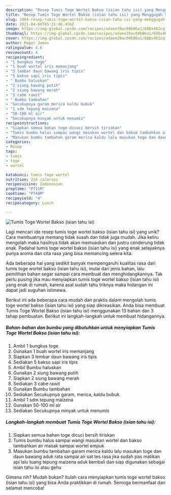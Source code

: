 ```yaml
---
description: "Resep Tumis Toge Wortel Bakso (isian tahu isi) yang Menggugah Selera"
title: "Resep Tumis Toge Wortel Bakso (isian tahu isi) yang Menggugah Selera"
slug: 3404-resep-tumis-toge-wortel-bakso-isian-tahu-isi-yang-menggugah-selera
date: 2021-04-06T05:31:46.456Z
image: https://img-global.cpcdn.com/recipes/adaee39ac04b86a1/680x482cq70/tumis-toge-wortel-bakso-isian-tahu-isi-foto-resep-utama.jpg
thumbnail: https://img-global.cpcdn.com/recipes/adaee39ac04b86a1/680x482cq70/tumis-toge-wortel-bakso-isian-tahu-isi-foto-resep-utama.jpg
cover: https://img-global.cpcdn.com/recipes/adaee39ac04b86a1/680x482cq70/tumis-toge-wortel-bakso-isian-tahu-isi-foto-resep-utama.jpg
author: Roger James
ratingvalue: 4.6
reviewcount: 4
recipeingredient:
- "1 bungkus toge"
- "1 buah wortel iris memanjang"
- "3 lembar daun bawang iris tipis"
- "5 bakso sapi iris tipis"
- " Bumbu haluskan"
- "2 siung bawang putih"
- "2 siung bawang merah"
- "3 cabe rawit"
- " Bumbu tambahan"
- "Secukupnya garam merica kaldu bubuk"
- "1 sdm tepung maizena"
- "50-100 ml air"
- "Secukupnya minyak untuk menumis"
recipeinstructions:
- "Siapkan semua bahan toge dicuci bersih tiriskan"
- "Tumis bumbu halus sampai wangi masukan wortel dan bakso tambahkan air masak sampai wortel empuk"
- "Masukan bumbu tambahan garam merica kaldu lalu masukan toge dan daun bawang aduk rata sampai air sat tes rasa jika sudah pas matikan api lalu tuang tepung maizena aduk kembali dan siap digunakan sebagai isian tahu isi atau gehu"
categories:
- Resep
tags:
- tumis
- toge
- wortel

katakunci: tumis toge wortel 
nutrition: 224 calories
recipecuisine: Indonesian
preptime: "PT11M"
cooktime: "PT48M"
recipeyield: "4"
recipecategory: Lunch

---
```



![Tumis Toge Wortel Bakso (isian tahu isi)](https://img-global.cpcdn.com/recipes/adaee39ac04b86a1/680x482cq70/tumis-toge-wortel-bakso-isian-tahu-isi-foto-resep-utama.jpg)

Lagi mencari ide resep tumis toge wortel bakso (isian tahu isi) yang unik? Cara membuatnya memang tidak susah dan tidak juga mudah. Jika keliru mengolah maka hasilnya tidak akan memuaskan dan justru cenderung tidak enak. Padahal tumis toge wortel bakso (isian tahu isi) yang enak selayaknya punya aroma dan cita rasa yang bisa memancing selera kita.



Ada beberapa hal yang sedikit banyak mempengaruhi kualitas rasa dari tumis toge wortel bakso (isian tahu isi), mulai dari jenis bahan, lalu pemilihan bahan segar sampai cara membuat dan menghidangkannya. Tak perlu pusing jika mau menyiapkan tumis toge wortel bakso (isian tahu isi) yang enak di rumah, karena asal sudah tahu triknya maka hidangan ini dapat jadi suguhan istimewa.


Berikut ini ada beberapa cara mudah dan praktis dalam mengolah tumis toge wortel bakso (isian tahu isi) yang siap dikreasikan. Anda bisa membuat Tumis Toge Wortel Bakso (isian tahu isi) menggunakan 13 bahan dan 3 tahap pembuatan. Berikut ini langkah-langkah untuk membuat hidangannya.

<!--inarticleads1-->

##### Bahan-bahan dan bumbu yang dibutuhkan untuk menyiapkan Tumis Toge Wortel Bakso (isian tahu isi):

1. Ambil 1 bungkus toge
1. Gunakan 1 buah wortel iris memanjang
1. Siapkan 3 lembar daun bawang iris tipis
1. Sediakan 5 bakso sapi iris tipis
1. Ambil  Bumbu haluskan
1. Gunakan 2 siung bawang putih
1. Siapkan 2 siung bawang merah
1. Sediakan 3 cabe rawit
1. Gunakan  Bumbu tambahan
1. Sediakan Secukupnya garam, merica, kaldu bubuk
1. Ambil 1 sdm tepung maizena
1. Gunakan 50-100 ml air
1. Sediakan Secukupnya minyak untuk menumis




<!--inarticleads2-->

##### Langkah-langkah membuat Tumis Toge Wortel Bakso (isian tahu isi):

1. Siapkan semua bahan toge dicuci bersih tiriskan
1. Tumis bumbu halus sampai wangi masukan wortel dan bakso tambahkan air masak sampai wortel empuk
1. Masukan bumbu tambahan garam merica kaldu lalu masukan toge dan daun bawang aduk rata sampai air sat tes rasa jika sudah pas matikan api lalu tuang tepung maizena aduk kembali dan siap digunakan sebagai isian tahu isi atau gehu




Gimana nih? Mudah bukan? Itulah cara menyiapkan tumis toge wortel bakso (isian tahu isi) yang bisa Anda praktikkan di rumah. Semoga bermanfaat dan selamat mencoba!
